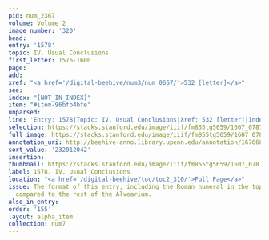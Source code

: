 ```yaml
---
pid: num_2367
volume: Volume 2
image_number: '320'
head:
entry: '1578'
topic: IV. Usual Conclusions
first_letter: 1576-1600
page:
add:
xref: "<a href='/digital-beehive/num3/num_0667/'>532 [letter]</a>"
see:
index: "[NOT_IN_INDEX]"
item: "#item-96bfb4bfe"
unparsed:
line: 'Entry: 1578|Topic: IV. Usual Conclusions|Xref: 532 [letter]|Index: [NOT_IN_INDEX]|#item-96bfb4bfe'
selection: https://stacks.stanford.edu/image/iiif/fm855tg5659/1607_0787/940,2042,2683,1059/full/0/default.jpg
full_image: https://stacks.stanford.edu/image/iiif/fm855tg5659/1607_0787/full/full/0/default.jpg
annotation_uri: http://beehive-anno.library.upenn.edu/annotation/1676661833186
sort_value: '232012042'
insertion:
thumbnail: https://stacks.stanford.edu/image/iiif/fm855tg5659/1607_0787/940,2042,600,180/250,/0/default.jpg
label: 1578. IV. Usual Conclusions
location: "<a href='/digital-beehive/toc/toc2_310/'>Full Page</a>"
issue: The format of this entry, including the Roman numeral in the topic, is unusual
  compared to the rest of the Alvearium.
also_in_entry:
order: '155'
layout: alpha_item
collection: num7
---
```

